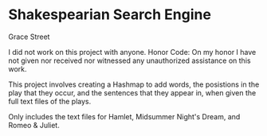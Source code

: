 # Shakespearian Search Engine


Grace Street 

I did not work on this project with anyone.
Honor Code: On my honor I have not given nor received nor witnessed any unauthorized assistance on this work.

This project involves creating a Hashmap to add words, the posistions in the play that they occur, and the sentences that they appear in, when given the full text files of the plays.

Only includes the text files for Hamlet, Midsummer Night's Dream, and Romeo & Juliet.

